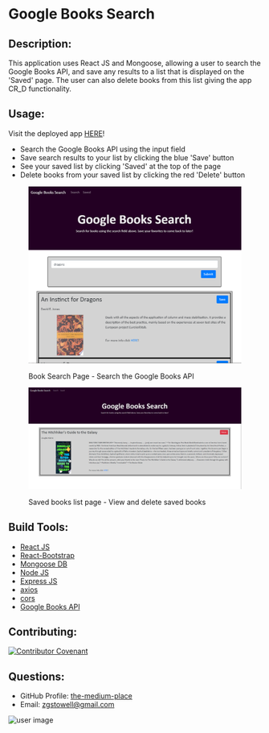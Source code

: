 # Google Books Search

## Description: 
This application uses React JS and Mongoose, allowing a user to search the Google Books API, and save any results to a list that is displayed on the 'Saved' page. The user can also delete books from this list giving the app CR_D functionality. 

## Usage: 
Visit the deployed app [HERE](https://pacific-earth-75465.herokuapp.com/)!

* Search the Google Books API using the input field
* Save search results to your list by clicking the blue 'Save' button
* See your saved list by clicking 'Saved' at the top of the page
* Delete books from your saved list by clicking the red 'Delete' button
<figure class="image">
  
![screenshot 1](./screenshot1.png)
  <figcaption>Book Search Page - Search the Google Books API</figcaption>
 </figure>
 <figure class="image">
  
![screenshot 1](./screenshot2.png)
  <figcaption>Saved books list page - View and delete saved books</figcaption>
  </figure>

## Build Tools:
* [React JS](https://reactjs.org)
* [React-Bootstrap](https://react-bootstrap.github.io)
* [Mongoose DB](https://mongoosejs.com)
* [Node JS](https://nodejs.org/en/)
* [Express JS](http://expressjs.com/)
* [axios](https://www.npmjs.com/package/axios)
* [cors](https://www.npmjs.com/package/cors)
* [Google Books API](https://books.google.com/?hl=en)


## Contributing:
[![Contributor Covenant](https://img.shields.io/badge/Contributor%20Covenant-v2.0%20adopted-ff69b4.svg)](https://www.contributor-covenant.org/version/2/0/code_of_conduct/)
## Questions:
* GitHub Profile:  [the-medium-place](https://github.com/the-medium-place)
* Email: <zgstowell@gmail.com>


![user image](https://avatars3.githubusercontent.com/u/58536071?v=4&s=50)
